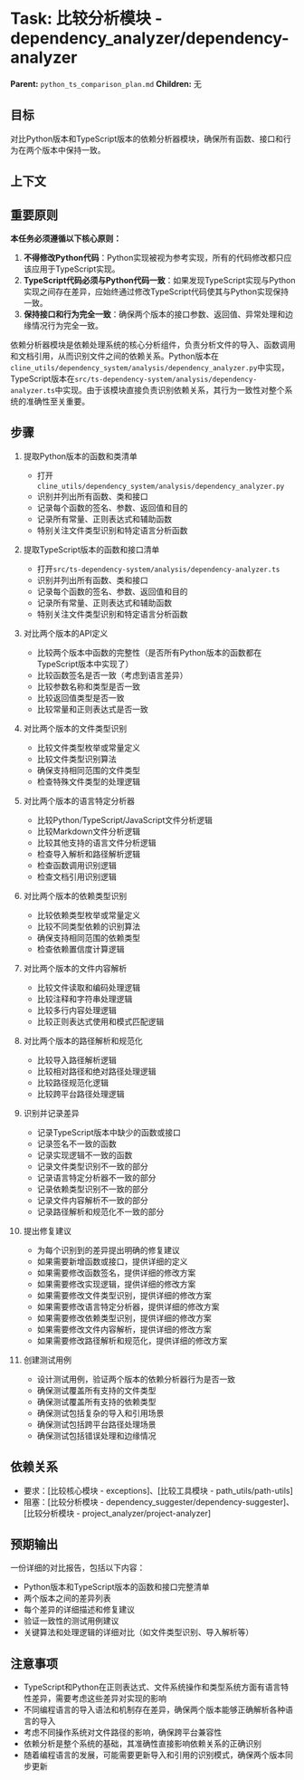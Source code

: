 # Task: 比较分析模块 - dependency_analyzer/dependency-analyzer
   **Parent:** `python_ts_comparison_plan.md`
   **Children:** 无

## 目标
对比Python版本和TypeScript版本的依赖分析器模块，确保所有函数、接口和行为在两个版本中保持一致。

## 上下文

## 重要原则
**本任务必须遵循以下核心原则：**
1. **不得修改Python代码**：Python实现被视为参考实现，所有的代码修改都只应该应用于TypeScript实现。
2. **TypeScript代码必须与Python代码一致**：如果发现TypeScript实现与Python实现之间存在差异，应始终通过修改TypeScript代码使其与Python实现保持一致。
3. **保持接口和行为完全一致**：确保两个版本的接口参数、返回值、异常处理和边缘情况行为完全一致。

依赖分析器模块是依赖处理系统的核心分析组件，负责分析文件的导入、函数调用和文档引用，从而识别文件之间的依赖关系。Python版本在`cline_utils/dependency_system/analysis/dependency_analyzer.py`中实现，TypeScript版本在`src/ts-dependency-system/analysis/dependency-analyzer.ts`中实现。由于该模块直接负责识别依赖关系，其行为一致性对整个系统的准确性至关重要。

## 步骤
1. 提取Python版本的函数和类清单
   - 打开`cline_utils/dependency_system/analysis/dependency_analyzer.py`
   - 识别并列出所有函数、类和接口
   - 记录每个函数的签名、参数、返回值和目的
   - 记录所有常量、正则表达式和辅助函数
   - 特别关注文件类型识别和特定语言分析函数

2. 提取TypeScript版本的函数和接口清单
   - 打开`src/ts-dependency-system/analysis/dependency-analyzer.ts`
   - 识别并列出所有函数、类和接口
   - 记录每个函数的签名、参数、返回值和目的
   - 记录所有常量、正则表达式和辅助函数
   - 特别关注文件类型识别和特定语言分析函数

3. 对比两个版本的API定义
   - 比较两个版本中函数的完整性（是否所有Python版本的函数都在TypeScript版本中实现了）
   - 比较函数签名是否一致（考虑到语言差异）
   - 比较参数名称和类型是否一致
   - 比较返回值类型是否一致
   - 比较常量和正则表达式是否一致

4. 对比两个版本的文件类型识别
   - 比较文件类型枚举或常量定义
   - 比较文件类型识别算法
   - 确保支持相同范围的文件类型
   - 检查特殊文件类型的处理逻辑

5. 对比两个版本的语言特定分析器
   - 比较Python/TypeScript/JavaScript文件分析逻辑
   - 比较Markdown文件分析逻辑
   - 比较其他支持的语言文件分析逻辑
   - 检查导入解析和路径解析逻辑
   - 检查函数调用识别逻辑
   - 检查文档引用识别逻辑

6. 对比两个版本的依赖类型识别
   - 比较依赖类型枚举或常量定义
   - 比较不同类型依赖的识别算法
   - 确保支持相同范围的依赖类型
   - 检查依赖置信度计算逻辑

7. 对比两个版本的文件内容解析
   - 比较文件读取和编码处理逻辑
   - 比较注释和字符串处理逻辑
   - 比较多行内容处理逻辑
   - 比较正则表达式使用和模式匹配逻辑

8. 对比两个版本的路径解析和规范化
   - 比较导入路径解析逻辑
   - 比较相对路径和绝对路径处理逻辑
   - 比较路径规范化逻辑
   - 比较跨平台路径处理逻辑

9. 识别并记录差异
   - 记录TypeScript版本中缺少的函数或接口
   - 记录签名不一致的函数
   - 记录实现逻辑不一致的函数
   - 记录文件类型识别不一致的部分
   - 记录语言特定分析器不一致的部分
   - 记录依赖类型识别不一致的部分
   - 记录文件内容解析不一致的部分
   - 记录路径解析和规范化不一致的部分

10. 提出修复建议
    - 为每个识别到的差异提出明确的修复建议
    - 如果需要新增函数或接口，提供详细的定义
    - 如果需要修改函数签名，提供详细的修改方案
    - 如果需要修改实现逻辑，提供详细的修改方案
    - 如果需要修改文件类型识别，提供详细的修改方案
    - 如果需要修改语言特定分析器，提供详细的修改方案
    - 如果需要修改依赖类型识别，提供详细的修改方案
    - 如果需要修改文件内容解析，提供详细的修改方案
    - 如果需要修改路径解析和规范化，提供详细的修改方案

11. 创建测试用例
    - 设计测试用例，验证两个版本的依赖分析器行为是否一致
    - 确保测试覆盖所有支持的文件类型
    - 确保测试覆盖所有支持的依赖类型
    - 确保测试包括复杂的导入和引用场景
    - 确保测试包括跨平台路径处理场景
    - 确保测试包括错误处理和边缘情况

## 依赖关系
- 要求：[比较核心模块 - exceptions]、[比较工具模块 - path_utils/path-utils]
- 阻塞：[比较分析模块 - dependency_suggester/dependency-suggester]、[比较分析模块 - project_analyzer/project-analyzer]

## 预期输出
一份详细的对比报告，包括以下内容：
- Python版本和TypeScript版本的函数和接口完整清单
- 两个版本之间的差异列表
- 每个差异的详细描述和修复建议
- 验证一致性的测试用例建议
- 关键算法和处理逻辑的详细对比（如文件类型识别、导入解析等）

## 注意事项
- TypeScript和Python在正则表达式、文件系统操作和类型系统方面有语言特性差异，需要考虑这些差异对实现的影响
- 不同编程语言的导入语法和机制存在差异，确保两个版本能够正确解析各种语言的导入
- 考虑不同操作系统对文件路径的影响，确保跨平台兼容性
- 依赖分析是整个系统的基础，其准确性直接影响依赖关系的正确识别
- 随着编程语言的发展，可能需要更新导入和引用的识别模式，确保两个版本同步更新 
